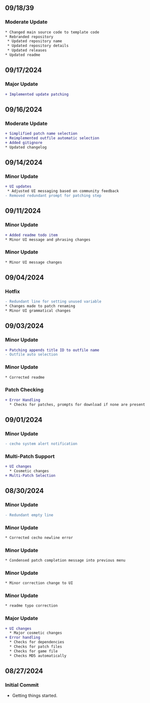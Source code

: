 ## 09/18/39
### Moderate Update
```diff
* Changed main source code to template code
* Rebranded repository
 * Updated repository name
 * Updated repository details
 * Updated releases
* Updated readme
```

## 09/17/2024
### Major Update
```diff
+ Implemented update patching
```

## 09/16/2024
### Moderate Update
```diff
+ Simplified patch name selection
+ Reimplemented outfile automatic selection
+ Added gitignore
* Updated changelog
```

## 09/14/2024
###  Minor Update
```diff
+ UI updates
 * Adjusted UI messaging based on community feedback
- Removed redundant prompt for patching step
```

## 09/11/2024
### Minor Update
```diff
+ Added readme todo item
* Minor UI message and phrasing changes
```

### Minor Update
```diff
* Minor UI message changes
```

## 09/04/2024
### Hotfix
```diff
- Redundant line for setting unused variable
* Changes made to patch renaming
* Minor UI grammatical changes
```

## 09/03/2024
### Minor Update
```diff
+ Patching appends title ID to outfile name
- Outfile auto selection
```

### Minor Update
```diff
* Corrected readme
```

### Patch Checking
```diff
+ Error Handling
  * Checks for patches, prompts for download if none are present
```

## 09/01/2024
### Minor Update
```diff
- cecho system alert notification
```

### Multi-Patch Support
```diff
+ UI changes
  * Cosmetic changes
+ Multi-Patch Selection
```

## 08/30/2024
### Minor Update
```diff
- Redundant empty line
```

### Minor Update
```diff
* Corrected cecho newline error
```

### Minor Update
```diff
* Condensed patch completion message into previous menu
```

### Minor Update
```diff
* Minor correction change to UI
```

### Minor Update
```diff
* readme typo correction
```

### Major Update
```diff
+ UI changes
  * Major cosmetic changes
+ Error handling
  * Checks for dependencies
  * Checks for patch files
  * Checks for game file
  * Checks MD5 automatically
```

## 08/27/2024
### Initial Commit
* Getting things started.

